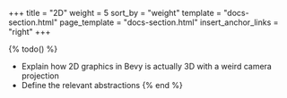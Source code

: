 +++
title = "2D"
weight = 5
sort_by = "weight"
template = "docs-section.html"
page_template = "docs-section.html"
insert_anchor_links = "right"
+++

{% todo() %}

* Explain how 2D graphics in Bevy is actually 3D with a weird camera projection
* Define the relevant abstractions
{% end %}
